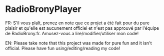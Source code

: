 RadioBronyPlayer
================

FR:
S'il vous plaît, prenez en note que ce projet a été fait pour du pure plaisir et qu'elle est aucunement officiel et n'est pas approuvé par l'équipe de RadioBrony.fr.
Amusez-vous a lire/modifier/utiliser mon code!

EN:
Please take note that this project was made for pure fun and it isn't official.
Please have fun using/editing/reading my code!
